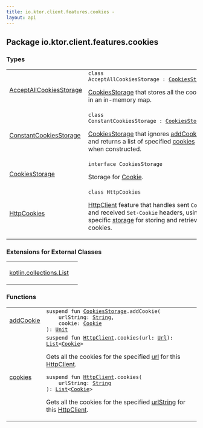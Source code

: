 ```yaml
---
title: io.ktor.client.features.cookies - 
layout: api
---
```




## Package io.ktor.client.features.cookies

### Types

<table class="api-docs-table">
<tbody>
<tr>
<td markdown="1">

<a href="-accept-all-cookies-storage/index.html">AcceptAllCookiesStorage</a>


</td>
<td markdown="1">
<div class="signature"><code><span class="keyword">class </span><span class="identifier">AcceptAllCookiesStorage</span>&nbsp;<span class="symbol">:</span>&nbsp;<a href="-cookies-storage/index.html"><span class="identifier">CookiesStorage</span></a></code></div>

<a href="-cookies-storage/index.html">CookiesStorage</a> that stores all the cookies in an in-memory map.


</td>
</tr>
<tr>
<td markdown="1">

<a href="-constant-cookies-storage/index.html">ConstantCookiesStorage</a>


</td>
<td markdown="1">
<div class="signature"><code><span class="keyword">class </span><span class="identifier">ConstantCookiesStorage</span>&nbsp;<span class="symbol">:</span>&nbsp;<a href="-cookies-storage/index.html"><span class="identifier">CookiesStorage</span></a></code></div>

<a href="-cookies-storage/index.html">CookiesStorage</a> that ignores <a href="-constant-cookies-storage/add-cookie.html">addCookie</a> and returns a list of specified <a href="cookies.html">cookies</a> when constructed.


</td>
</tr>
<tr>
<td markdown="1">

<a href="-cookies-storage/index.html">CookiesStorage</a>


</td>
<td markdown="1">
<div class="signature"><code><span class="keyword">interface </span><span class="identifier">CookiesStorage</span></code></div>

Storage for <a href="../io.ktor.http/-cookie/index.html">Cookie</a>.


</td>
</tr>
<tr>
<td markdown="1">

<a href="-http-cookies/index.html">HttpCookies</a>


</td>
<td markdown="1">
<div class="signature"><code><span class="keyword">class </span><span class="identifier">HttpCookies</span></code></div>

<a href="../io.ktor.client/-http-client/index.html">HttpClient</a> feature that handles sent <code>Cookie</code>, and received <code>Set-Cookie</code> headers,
using a specific <a href="#">storage</a> for storing and retrieving cookies.


</td>
</tr>
</tbody>
</table>

### Extensions for External Classes

<table class="api-docs-table">
<tbody>
<tr>
<td markdown="1">

<a href="kotlin.collections.-list/index.html">kotlin.collections.List</a>


</td>
<td markdown="1">

</td>
</tr>
</tbody>
</table>

### Functions

<table class="api-docs-table">
<tbody>
<tr>
<td markdown="1">

<a href="add-cookie.html">addCookie</a>


</td>
<td markdown="1">
<div class="signature"><code><span class="keyword">suspend</span> <span class="keyword">fun </span><a href="-cookies-storage/index.html"><span class="identifier">CookiesStorage</span></a><span class="symbol">.</span><span class="identifier">addCookie</span><span class="symbol">(</span><br/>&nbsp;&nbsp;&nbsp;&nbsp;<span class="parameterName" id="io.ktor.client.features.cookies$addCookie(io.ktor.client.features.cookies.CookiesStorage, kotlin.String, io.ktor.http.Cookie)/urlString">urlString</span><span class="symbol">:</span>&nbsp;<a href="https://kotlinlang.org/api/latest/jvm/stdlib/kotlin/-string/index.html"><span class="identifier">String</span></a><span class="symbol">, </span><br/>&nbsp;&nbsp;&nbsp;&nbsp;<span class="parameterName" id="io.ktor.client.features.cookies$addCookie(io.ktor.client.features.cookies.CookiesStorage, kotlin.String, io.ktor.http.Cookie)/cookie">cookie</span><span class="symbol">:</span>&nbsp;<a href="../io.ktor.http/-cookie/index.html"><span class="identifier">Cookie</span></a><br/><span class="symbol">)</span><span class="symbol">: </span><a href="https://kotlinlang.org/api/latest/jvm/stdlib/kotlin/-unit/index.html"><span class="identifier">Unit</span></a></code></div>

</td>
</tr>
<tr>
<td markdown="1">

<a href="cookies.html">cookies</a>


</td>
<td markdown="1">
<div class="signature"><code><span class="keyword">suspend</span> <span class="keyword">fun </span><a href="../io.ktor.client/-http-client/index.html"><span class="identifier">HttpClient</span></a><span class="symbol">.</span><span class="identifier">cookies</span><span class="symbol">(</span><span class="parameterName" id="io.ktor.client.features.cookies$cookies(io.ktor.client.HttpClient, io.ktor.http.Url)/url">url</span><span class="symbol">:</span>&nbsp;<a href="../io.ktor.http/-url/index.html"><span class="identifier">Url</span></a><span class="symbol">)</span><span class="symbol">: </span><a href="https://kotlinlang.org/api/latest/jvm/stdlib/kotlin.collections/-list/index.html"><span class="identifier">List</span></a><span class="symbol">&lt;</span><a href="../io.ktor.http/-cookie/index.html"><span class="identifier">Cookie</span></a><span class="symbol">&gt;</span></code></div>

Gets all the cookies for the specified <a href="cookies.html#io.ktor.client.features.cookies$cookies(io.ktor.client.HttpClient, io.ktor.http.Url)/url">url</a> for this <a href="../io.ktor.client/-http-client/index.html">HttpClient</a>.

<div class="signature"><code><span class="keyword">suspend</span> <span class="keyword">fun </span><a href="../io.ktor.client/-http-client/index.html"><span class="identifier">HttpClient</span></a><span class="symbol">.</span><span class="identifier">cookies</span><span class="symbol">(</span><br/>&nbsp;&nbsp;&nbsp;&nbsp;<span class="parameterName" id="io.ktor.client.features.cookies$cookies(io.ktor.client.HttpClient, kotlin.String)/urlString">urlString</span><span class="symbol">:</span>&nbsp;<a href="https://kotlinlang.org/api/latest/jvm/stdlib/kotlin/-string/index.html"><span class="identifier">String</span></a><br/><span class="symbol">)</span><span class="symbol">: </span><a href="https://kotlinlang.org/api/latest/jvm/stdlib/kotlin.collections/-list/index.html"><span class="identifier">List</span></a><span class="symbol">&lt;</span><a href="../io.ktor.http/-cookie/index.html"><span class="identifier">Cookie</span></a><span class="symbol">&gt;</span></code></div>

Gets all the cookies for the specified <a href="cookies.html#io.ktor.client.features.cookies$cookies(io.ktor.client.HttpClient, kotlin.String)/urlString">urlString</a> for this <a href="../io.ktor.client/-http-client/index.html">HttpClient</a>.


</td>
</tr>
</tbody>
</table>
